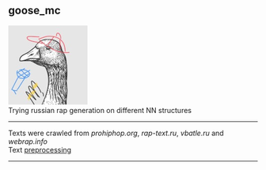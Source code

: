 ## goose_mc  
![goose_mc](/picture/goose_mc.jpg)  
Trying russian rap generation on different NN structures  

---
Texts were crawled from *prohiphop.org*, *rap-text.ru*, *vbatle.ru* and *webrap.info*  
Text [preprocessing](code/extraction_of_notes.ipynb)  

---
